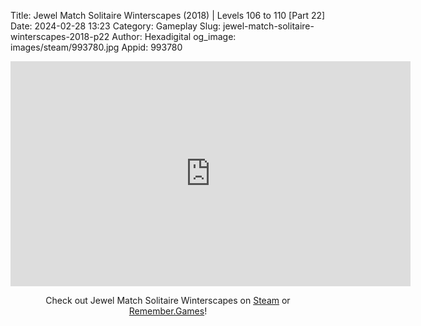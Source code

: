 Title: Jewel Match Solitaire Winterscapes (2018) | Levels 106 to 110 [Part 22]
Date: 2024-02-28 13:23
Category: Gameplay
Slug: jewel-match-solitaire-winterscapes-2018-p22
Author: Hexadigital
og_image: images/steam/993780.jpg
Appid: 993780

<center><iframe src="https://www.youtube.com/embed/EcPRZVJib1o?feature=oembed" allow="accelerometer; autoplay; encrypted-media; gyroscope; picture-in-picture" width="640" height="360" frameborder="0"></iframe>

Check out Jewel Match Solitaire Winterscapes on [Steam](https://store.steampowered.com/app/993780/?curator_clanid=34633900) or [Remember.Games](https://remember.games/game/8077/jewel-match-solitaire-winterscapes/)!</center>